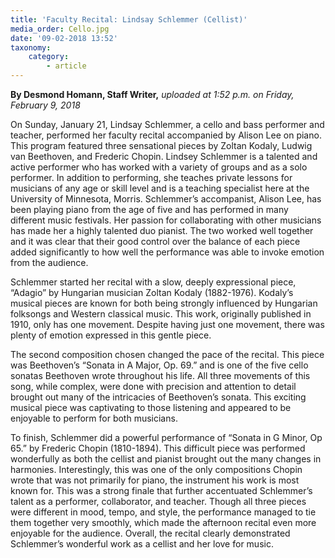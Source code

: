 ```yaml
---
title: 'Faculty Recital: Lindsay Schlemmer (Cellist)'
media_order: Cello.jpg
date: '09-02-2018 13:52'
taxonomy:
    category:
        - article
---
```


**By Desmond Homann, Staff Writer,** _uploaded at 1:52 p.m. on Friday, February 9, 2018_

On Sunday, January 21, Lindsay Schlemmer, a cello and bass performer and teacher, performed her faculty recital accompanied by Alison Lee on piano. This program featured three sensational pieces by Zoltan Kodaly, Ludwig van Beethoven, and Frederic Chopin. Lindsey Schlemmer is a talented and active performer who has worked with a variety of groups and as a solo performer. In addition to performing, she teaches private lessons for musicians of any age or skill level and is a teaching specialist here at the University of Minnesota, Morris. Schlemmer’s accompanist, Alison Lee, has been playing piano from the age of five and has performed in many different music festivals. Her passion for collaborating with other musicians has made her a highly talented duo pianist. The two worked well together and it was clear that their good control over the balance of each piece added significantly to how well the performance was able to invoke emotion from the audience.

Schlemmer started her recital with a slow, deeply expressional piece, “Adagio” by Hungarian musician Zoltan Kodaly (1882-1976). Kodaly’s musical pieces are known for both being strongly influenced by Hungarian folksongs and Western classical music. This work, originally published in 1910, only has one movement. Despite having just one movement, there was plenty of emotion expressed in this gentle piece. 

The second composition chosen changed the pace of the recital. This piece was Beethoven’s “Sonata in A Major, Op. 69.” and is one of the five cello sonatas Beethoven wrote throughout his life. All three movements of this song, while complex, were done with precision and attention to detail brought out many of the intricacies of Beethoven’s sonata. This exciting musical piece was captivating to those listening and appeared to be enjoyable to perform for both musicians.

To finish, Schlemmer did a powerful performance of “Sonata in G Minor, Op 65.” by Frederic Chopin (1810-1894). This difficult piece was performed wonderfully as both the cellist and pianist brought out the many changes in harmonies. Interestingly, this was one of the only compositions Chopin wrote that was not primarily for piano, the instrument his work is most known for. This was a strong finale that further accentuated Schlemmer’s talent as a performer, collaborator, and teacher. Though all three pieces were different in mood, tempo, and style, the performance managed to tie them together very smoothly, which made the afternoon recital even more enjoyable for the audience. Overall, the recital clearly demonstrated Schlemmer’s wonderful work as a cellist and her love for music.



